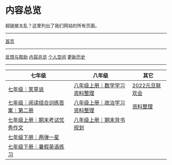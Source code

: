 <meta charset="utf-8" />
<meta name="viewport" content="width=device-width, initial-scale=1" />
<link href="https://cdn.jsdelivr.net/npm/bootstrap@5.1.2/dist/css/bootstrap.min.css" rel="stylesheet" />
<script src="https://cdn.jsdelivr.net/npm/bootstrap@5.1.2/dist/js/bootstrap.bundle.min.js"></script>
<link rel="stylesheet" type="text/css" href="style.css" />
<link rel="shortcut icon" href="/favicon.ico" />

# 内容总览

超链接太乱？这里列出了我们网站的所有页面。

---

<a type="button" href="/index" class="btn btn-primary">首页</a>

---

<div class="btn-group">
<a type="button" href="/feedback" class="btn btn-outline-primary">反馈与帮助</a>
<a type="button" href="/overview" class="btn btn-outline-primary">内容总览</a>
<a type="button" href="/个人空间" class="btn btn-outline-primary disabled">个人空间</a>
<a type="button" href="/history" class="btn btn-outline-primary">更新历史</a>
</div>


---

<div class="table-responsive">
    <table class="table table-borderless">
        <thead>
            <tr>
                <th>七年级</th>
                <th>八年级</th>
                <th>其它</th>
            </tr>
        </thead>
        <tbody>
            <tr>
                <td><a style="width:100%" href="/七年级｜笑草说" class="btn btn-outline-primary">七年级｜笑草说</a></td>
                <td><a style="width:100%" href="/八年级上册｜数学学习资料整理" class="btn btn-outline-primary">八年级上册｜数学学习资料整理</a></td>
                <td><a style="width:100%" href="/2022元旦联欢会" class="btn btn-outline-primary">2022元旦联欢会</a></td>
            </tr>
            <tr>
                <td><a style="width:100%" href="/七年级｜阅读组合训练答案｜第二册" class="btn btn-outline-primary">七年级｜阅读组合训练答案｜第二册</a></td>
                <td><a style="width:100%" href="/八年级上册｜政治学习资料整理" class="btn btn-outline-primary">八年级上册｜政治学习资料整理</a></td>
                <td><a style="width:100%" href="/资料整理" class="btn btn-outline-primary">资料整理</a></td>
            </tr>
            <tr>
                <td><a style="width:100%" href="/七年级上册｜期末考试优秀作文" class="btn btn-outline-primary">七年级上册｜期末考试优秀作文</a></td>
                <td><a style="width:100%" href="/八年级上册｜期末背书规划" class="btn btn-outline-primary">八年级上册｜期末背书规划</a></td>
                <td></td>
            </tr>
            <tr>
                <td><a style="width:100%" href="/七年级下册｜两弹一星" class="btn btn-outline-primary">七年级下册｜两弹一星</a></td>
                <td></td>
                <td></td>
            </tr>
            <tr>
                <td><a style="width:100%" href="/七年级下册｜暑假英语练习" class="btn btn-outline-primary">七年级下册｜暑假英语练习</a></td>
                <td></td>
                <td></td>
            </tr>
        </tbody>
    </table>
</div>
